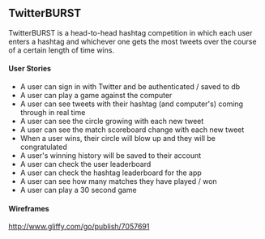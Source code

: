 <h2>TwitterBURST</h2>
TwitterBURST is a head-to-head hashtag competition in which each user enters a hashtag and whichever one gets the most tweets over the course of a certain length of time wins. 

<h4>User Stories</h4>
<ul>
<li>A user can sign in with Twitter and be authenticated / saved to db</li>
<li>A user can play a game against the computer</li>
<li>A user can see tweets with their hashtag (and computer's) coming through in real time</li>
<li>A user can see the circle growing with each new tweet</li>
<li>A user can see the match scoreboard change with each new tweet</li>
<li>When a user wins, their circle will blow up and they will be congratulated</li>
<li>A user's winning history will be saved to their account</li>
<li>A user can check the user leaderboard</li>
<li>A user can check the hashtag leaderboard for the app</li>
<li>A user can see how many matches they have played / won</li>
<li>A user can play a 30 second game</li>
</ul>

<h4>Wireframes</h4>

http://www.gliffy.com/go/publish/7057691


